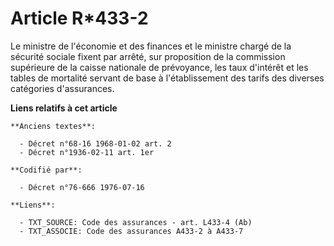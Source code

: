 # Article R*433-2

Le ministre de l'économie et des finances et le ministre chargé de la sécurité sociale fixent par arrêté, sur proposition de
la commission supérieure de la caisse nationale de prévoyance, les taux d'intérêt et les tables de mortalité servant de base
à l'établissement des tarifs des diverses catégories d'assurances.

**Liens relatifs à cet article**

	**Anciens textes**:

	  - Décret n°68-16 1968-01-02 art. 2
	  - Décret n°1936-02-11 art. 1er

	**Codifié par**:

	  - Décret n°76-666 1976-07-16

	**Liens**:

	  - TXT_SOURCE: Code des assurances - art. L433-4 (Ab)
	  - TXT_ASSOCIE: Code des assurances A433-2 à A433-7
